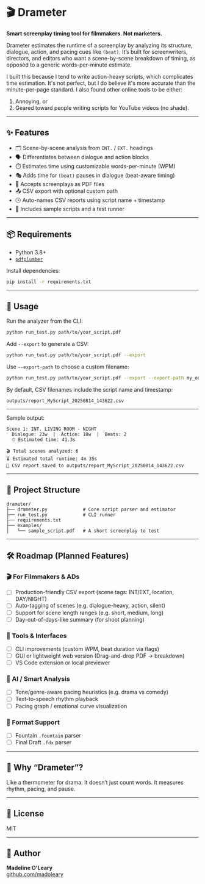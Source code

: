 # 🎬 Drameter

**Smart screenplay timing tool for filmmakers. Not marketers.**

Drameter estimates the runtime of a screenplay by analyzing its structure, dialogue, action, and pacing cues like `(beat)`. It’s built for screenwriters, directors, and editors who want a scene-by-scene breakdown of timing, as opposed to a generic words-per-minute estimate.

I built this because I tend to write action-heavy scripts, which complicates time estimation. It's not perfect, but I do believe it's more accurate than the minute-per-page standard. I also found other online tools to be either:  
1) Annoying, or  
2) Geared toward people writing scripts for YouTube videos (no shade).

---

## ✨ Features

- 🗂️ Scene-by-scene analysis from `INT.` / `EXT.` headings  
- 🗣️ Differentiates between dialogue and action blocks  
- ⏱️ Estimates time using customizable words-per-minute (WPM)  
- 🎭 Adds time for `(beat)` pauses in dialogue (beat-aware timing)  
- 📄 Accepts screenplays as PDF files  
- 📤 CSV export with optional custom path  
- 🕒 Auto-names CSV reports using script name + timestamp  
- 🧪 Includes sample scripts and a test runner  

---

## 📦 Requirements

- Python 3.8+
- [`pdfplumber`](https://pypi.org/project/pdfplumber/)

Install dependencies:

```bash
pip install -r requirements.txt
```

---

## 🚀 Usage

Run the analyzer from the CLI:

```bash
python run_test.py path/to/your_script.pdf
```

Add `--export` to generate a CSV:

```bash
python run_test.py path/to/your_script.pdf --export
```

Use `--export-path` to choose a custom filename:

```bash
python run_test.py path/to/your_script.pdf --export --export-path my_output.csv
```

By default, CSV filenames include the script name and timestamp:

```
outputs/report_MyScript_20250814_143622.csv
```

---

Sample output:

```
Scene 1: INT. LIVING ROOM - NIGHT
  Dialogue: 23w  |  Action: 18w  |  Beats: 2
  ⏱ Estimated time: 41.3s

🎬 Total scenes analyzed: 6
⏳ Estimated total runtime: 4m 35s
📄 CSV report saved to outputs/report_MyScript_20250814_143622.csv
```

---

## 📁 Project Structure

```text
drameter/
├── drameter.py             # Core script parser and estimator
├── run_test.py             # CLI runner
├── requirements.txt
├── examples/
│   └── sample_script.pdf   # A short screenplay to test
```

---

## 🛠 Roadmap (Planned Features)

### 🎬 For Filmmakers & ADs
- [ ] Production-friendly CSV export (scene tags: INT/EXT, location, DAY/NIGHT)
- [ ] Auto-tagging of scenes (e.g. dialogue-heavy, action, silent)
- [ ] Support for scene length ranges (e.g. short, medium, long)
- [ ] Day-out-of-days-like summary (for shoot planning)

### 🧰 Tools & Interfaces
- [ ] CLI improvements (custom WPM, beat duration via flags)
- [ ] GUI or lightweight web version (Drag-and-drop PDF → breakdown)
- [ ] VS Code extension or local previewer

### 🧠 AI / Smart Analysis
- [ ] Tone/genre-aware pacing heuristics (e.g. drama vs comedy)
- [ ] Text-to-speech rhythm playback
- [ ] Pacing graph / emotional curve visualization

### 📄 Format Support
- [ ] Fountain `.fountain` parser
- [ ] Final Draft `.fdx` parser

---

## 🧠 Why “Drameter”?

Like a thermometer for drama. It doesn’t just count words. It measures rhythm, pacing, and pause.

---

## 🪪 License

MIT

---

## 👤 Author

**Madeline O'Leary**  
[github.com/madoleary](https://github.com/madoleary)
